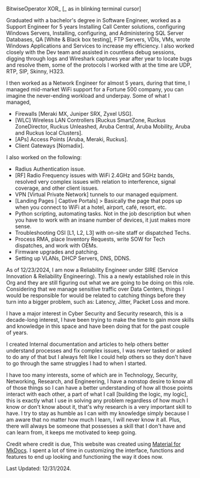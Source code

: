 BitwiseOperator XOR_ [_ as in blinking terminal cursor]

<p>Graduated with a bachelor's degree in Software Engineer, worked as a Support Engineer for 5 years Installing Call Center solutions, configuring Windows Servers, Installing, configuring, and Administering SQL Server Databases, QA [White & Black box testing], FTP Servers, VDIs, VMs, wrote Windows Applications and Services to increase my efficiency. I also worked closely with the Dev team and assisted in countless debug sessions, digging through logs and Wireshark captures year after year to locate bugs and resolve them, some of the protocols I worked with at the time are UDP, RTP, SIP, Skinny, H323.</p>

I then worked as a Network Engineer for almost 5 years, during that time, I managed mid-market WiFi support for a Fortune 500 company, you can imagine the never-ending workload and underpay. Some of what I managed,

- Firewalls [Meraki MX, Juniper SRX, Zyxel USG].
- [WLC] Wireless LAN Controllers [Ruckus SmartZone, Ruckus ZoneDirector, Ruckus Unleashed, Aruba Central, Aruba Mobility, Aruba and Ruckus local Clusters]. 
- [APs] Access Points [Aruba, Meraki, Ruckus]. 
- Client Gateways [Nomadix].

I also worked on the following:

- Radius Authentication issue. 
- [RF] Radio Frequency issues with WiFi 2.4GHz and 5GHz bands, resolved very complex issues with relation to interference, signal coverage, and other client issues. 
- VPN [Virtual Private Network] tunnels to our managed equipment. 
- [Landing Pages | Captive Portals] > Basically the page that pops up when you connect to WiFi at a hotel, airport, café, resort, etc. 
- Python scripting, automating tasks. Not in the job description but when you have to work with an insane number of devices, it just makes more sense. 
- Troubleshooting OSI [L1, L2, L3] with on-site staff or dispatched Techs. 
- Process RMA, place Inventory Requests, write SOW for Tech dispatches, and work with OEMs.
- Firmware upgrades and patching.
- Setting up VLANs, DHCP Servers, DNS, DDNS.

As of 12/23/2024, I am now a Reliability Engineer under SIRE (Service Innovation & Reliability Engineering). This a a newly established role in this Org and they are still figuring out what we are going to be doing on this role. Considering that we manage sensitive traffic over Data Centers, things I would be responsible for would be related to catching things before they turn into a bigger problem, such as: Latency, Jitter, Packet Loss and more.

I have a major interest in Cyber Security and Security research, this is a decade-long interest, I have been trying to make the time to gain more skills and knowledge in this space and have been doing that for the past couple of years.

I created Internal documentation and articles to help others better understand processes and fix complex issues, I was never tasked or asked to do any of that but I always felt like I could help others so they don't have to go through the same struggles I had to when I started.

I have too many interests, some of which are in Technology, Security, Networking, Research, and Engineering, I have a nonstop desire to know all of those things so I can have a better understanding of how all those points interact with each other, a part of what I call [building the logic, my logic], this is exactly what I use in solving any problem regardless of how much I know or don't know about it, that's why research is a very important skill to have. I try to stay as humble as I can with my knowledge simply because I am aware that no matter how much I learn, I will never know it all. Plus, there will always be someone that possesses a skill that I don't have and can learn from, it keeps me motivated to keep going.

Credit where credit is due, This website was created using [Material for MkDocs](https://squidfunk.github.io/mkdocs-material/). I spent a lot of time in customizing the interface, functions and features to end up looking and functioning the way it does now.

Last Updated: 12/31/2024.
